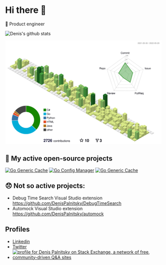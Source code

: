 # Hi there 👋

🔭 Product engineer 


![Denis's github stats](https://github-readme-stats.vercel.app/api?username=DenisPalnitsky&show_icons=true&count_private=true)

![](./profile-3d-contrib/profile-green-animate.svg)


## 🤔 My active open-source projects

[![Go Generic Cache](https://github-readme-stats.vercel.app/api/pin/?username=testhub-io&repo=testhub)](https://github.com/testhub-io/testhub)
[![Go Config Manager](https://github-readme-stats.vercel.app/api/pin/?username=num30&repo=config)](https://github.com/num30/config)
[![Go Generic Cache](https://github-readme-stats.vercel.app/api/pin/?username=num30&repo=go-cache)](https://github.com/num30/go-cache)

## 😞 Not so active projects:
  - Debug Time Search Visual Studio extension https://github.com/DenisPalnitsky/DebugTimeSearch
  - Automock Visual Studio extension https://github.com/DenisPalnitsky/automock 

## Profiles 
- [Linkedin](https://www.linkedin.com/in/denis-palnitsky/) 
- [Twitter](https://twitter.com/Number30)
- <a href="https://stackexchange.com/users/85406"><img src="https://stackexchange.com/users/flair/85406.png" width="208" height="58" alt="profile for Denis Palnitsky on Stack Exchange, a network of free, community-driven Q&amp;A sites" title="profile for Denis Palnitsky on Stack Exchange, a network of free, community-driven Q&amp;A sites"></a> 

 
